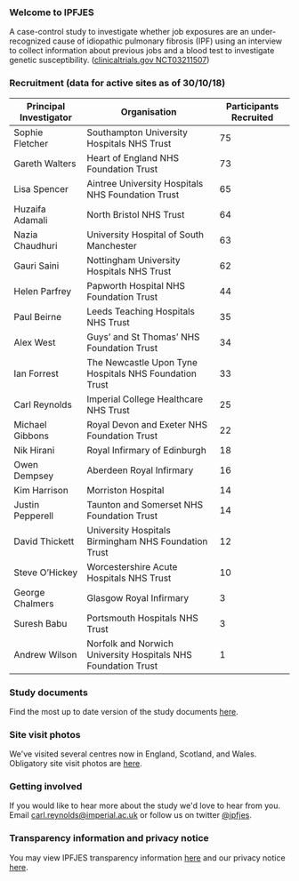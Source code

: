 ### Welcome to IPFJES 

A case-control study to investigate whether job exposures are an under-recognized cause of idiopathic pulmonary fibrosis (IPF) using an interview to collect information about previous jobs and a blood test to investigate genetic susceptibility. ([clinicaltrials.gov NCT03211507](https://clinicaltrials.gov/ct2/show/NCT03211507))

### Recruitment (data for active sites as of 30/10/18)

| Principal Investigator | Organisation                                                  | Participants Recruited |
|------------------------|---------------------------------------------------------------|------------------------|
| Sophie Fletcher        | Southampton University Hospitals NHS Trust                    | 75                     |
| Gareth Walters         | Heart of England NHS Foundation Trust                         | 73                     |
| Lisa Spencer           | Aintree University Hospitals NHS Foundation Trust             | 65                     |
| Huzaifa Adamali        | North Bristol NHS Trust                                       | 64                     |
| Nazia Chaudhuri        | University Hospital of South Manchester                       | 63                     |
| Gauri Saini            | Nottingham University Hospitals NHS Trust                     | 62                     |
| Helen Parfrey          | Papworth Hospital NHS Foundation Trust                        | 44                     |
| Paul Beirne            | Leeds Teaching Hospitals NHS Trust                            | 35                     |
| Alex West              | Guys’ and St Thomas’ NHS Foundation Trust                     | 34                     |
| Ian Forrest            | The Newcastle Upon Tyne Hospitals NHS Foundation Trust        | 33                     |
| Carl Reynolds          | Imperial College Healthcare NHS Trust                         | 25                     |
| Michael Gibbons        | Royal Devon and Exeter NHS Foundation Trust                   | 22                     |
| Nik Hirani             | Royal Infirmary of Edinburgh                                  | 18                     |
| Owen Dempsey           | Aberdeen Royal Infirmary                                      | 16                     |
| Kim Harrison           | Morriston Hospital                                            | 14                     |
| Justin Pepperell       | Taunton and Somerset NHS Foundation Trust                     | 14                     |
| David Thickett         | University Hospitals Birmingham NHS Foundation Trust          | 12                     |
| Steve O’Hickey         | Worcestershire Acute Hospitals NHS Trust                      | 10                     |
| George Chalmers        | Glasgow Royal Infirmary                                       | 3                      |
| Suresh Babu            | Portsmouth Hospitals NHS Trust                                | 3                      |
| Andrew Wilson          | Norfolk and Norwich University Hospitals NHS Foundation Trust | 1                      |

### Study documents

Find the most up to date version of the study documents [here](https://github.com/drcjar/ipfjes/).

### Site visit photos

We've visited several centres now in England, Scotland, and Wales. Obligatory site visit photos are [here](https://github.com/drcjar/ipfjes/blob/master/photos/photos.md).

### Getting involved

If you would like to hear more about the study we'd love to hear from you. Email <carl.reynolds@imperial.ac.uk> or follow us on twitter [@ipfjes](https://twitter.com/ipfjes). 

### Transparency information and privacy notice

You may view IPFJES transparency information [here](https://github.com/drcjar/ipfjes/blob/master/docs/Transparency%20wording%20for%20IPFJES%20study%20participants.pdf) and our privacy notice [here](https://github.com/drcjar/ipfjes/blob/master/docs/GDPR-Privacy-Notice-IPFJES_25-May-2018.pdf).



